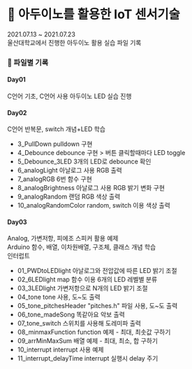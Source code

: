 # :raised_hands: 아두이노를 활용한 IoT 센서기술
2021.07.13 ~ 2021.07.23     
울산대학교에서 진행한 아두이노 활용 실습 파일 기록

### :file_folder: 파일별 기록
#### Day01 
C언어 기초, C언어 사용 아두이노 LED 실습 진행

#### Day02 
C언어 반복문, switch 개념+LED 학습
+ 3_PullDown pulldown 구현
+ 4_Debounce debounce 구현 > 버튼 클릭할때마다 LED toggle
+ 5_Debounce_3LED 3개의 LED로 debounce 확인
+ 6_analogLight 아날로그 사용 RGB 출력
+ 7_analogRGB 6번 함수 구현
+ 8_analogBrightness 아날로그 사용 RGB 밝기 변화 구현
+ 9_analogRandom 랜덤 RGB 색상 출력
+ 10_analogRandomColor random, switch 이용 색상 출력

#### Day03
Analog, 가변저항, 피에조 스피커 활용 예제       
Arduino 함수, 배열, 이차원배열, 구조체, 클래스 개념 학습     
인터럽트 
+ 01_PWDtoLEDlight 아날로그와 전압값에 따른 LED 밝기 조절
+ 02_6LEDlight map 함수 이용 6개의 LED 레벨별 분류
+ 03_3LEDlight 가변저항으로 N개의 LED 밝기 조절
+ 04_tone tone 사용, 도~도 출력
+ 05_tone_pitchesHeader "pitches.h" 파일 사용, 도~도 출력
+ 06_tone_madeSong 똑같아요 악보 출력
+ 07_tone_switch 스위치를 사용해 도레미파 출력
+ 08_minmaxFunction function 예제 - 최대, 최솟값 구하기
+ 09_arrMinMaxSum 배열 예제 - 최대, 최소, 합 구하기 
+ 10_interrupt interrupt 사용 예제
+ 11_interrupt_delayTime interrupt 실행시 delay 주기